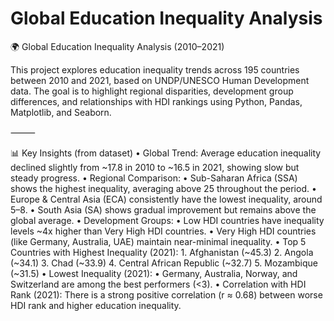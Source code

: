 # Global Education Inequality Analysis
🌍 Global Education Inequality Analysis (2010–2021)

This project explores education inequality trends across 195 countries between 2010 and 2021, based on UNDP/UNESCO Human Development data.
The goal is to highlight regional disparities, development group differences, and relationships with HDI rankings using Python, Pandas, Matplotlib, and Seaborn.

⸻

📊 Key Insights (from dataset)
	•	Global Trend:
Average education inequality declined slightly from ~17.8 in 2010 to ~16.5 in 2021, showing slow but steady progress.
	•	Regional Comparison:
	•	Sub-Saharan Africa (SSA) shows the highest inequality, averaging above 25 throughout the period.
	•	Europe & Central Asia (ECA) consistently have the lowest inequality, around 5–8.
	•	South Asia (SA) shows gradual improvement but remains above the global average.
	•	Development Groups:
	•	Low HDI countries have inequality levels ~4x higher than Very High HDI countries.
	•	Very High HDI countries (like Germany, Australia, UAE) maintain near-minimal inequality.
	•	Top 5 Countries with Highest Inequality (2021):
	1.	Afghanistan (~45.3)
	2.	Angola (~34.1)
	3.	Chad (~33.9)
	4.	Central African Republic (~32.7)
	5.	Mozambique (~31.5)
	•	Lowest Inequality (2021):
	•	Germany, Australia, Norway, and Switzerland are among the best performers (<3).
	•	Correlation with HDI Rank (2021):
There is a strong positive correlation (r ≈ 0.68) between worse HDI rank and higher education inequality.
